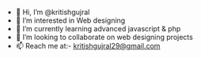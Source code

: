 - 👋 Hi, I’m @kritishgujral
- 👀 I’m interested in Web designing 
- 🌱 I’m currently learning advanced javascript & php
- 💞️ I’m looking to collaborate on web designing projects
- 📫 Reach me at:- kritishgujral29@gmail.com

<!---
kritishgujral/kritishgujral is a ✨ special ✨ repository because its `README.md` (this file) appears on your GitHub profile.
You can click the Preview link to take a look at your changes.
--->
